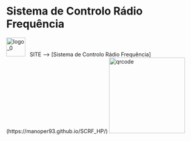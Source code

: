 # Sistema de Controlo Rádio Frequência

<img src="https://github.com/user-attachments/assets/d67fee48-8bf4-4e06-a38c-e5fc8dc90ed3" alt="logo_0" width="50"/>
&nbsp;
SITE --> [Sistema de Controlo Rádio Frequência](https://manoper93.github.io/SCRF_HP/)

<img src="https://github.com/user-attachments/assets/0a5f6399-ba1f-4ca2-898b-0d47ab6e2a62" alt="qrcode" width="200"/>
